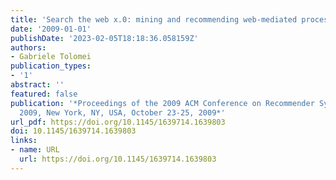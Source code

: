 ```yaml
---
title: 'Search the web x.0: mining and recommending web-mediated processes'
date: '2009-01-01'
publishDate: '2023-02-05T18:18:36.058159Z'
authors:
- Gabriele Tolomei
publication_types:
- '1'
abstract: ''
featured: false
publication: '*Proceedings of the 2009 ACM Conference on Recommender Systems, RecSys
  2009, New York, NY, USA, October 23-25, 2009*'
url_pdf: https://doi.org/10.1145/1639714.1639803
doi: 10.1145/1639714.1639803
links:
- name: URL
  url: https://doi.org/10.1145/1639714.1639803
---
```


